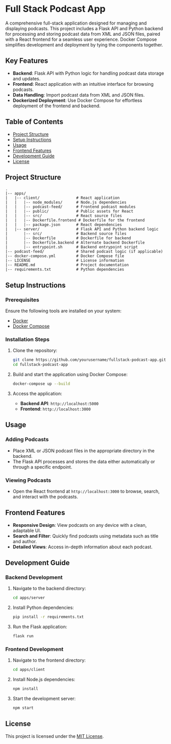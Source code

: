 # Full Stack Podcast App

A comprehensive full-stack application designed for managing and displaying podcasts. This project includes a Flask API and Python backend for processing and storing podcast data from XML and JSON files, paired with a React frontend for a seamless user experience. Docker Compose simplifies development and deployment by tying the components together.

## Key Features

- **Backend**: Flask API with Python logic for handling podcast data storage and updates.
- **Frontend**: React application with an intuitive interface for browsing podcasts.
- **Data Handling**: Import podcast data from XML and JSON files.
- **Dockerized Deployment**: Use Docker Compose for effortless deployment of the frontend and backend.

## Table of Contents

- [Project Structure](#project-structure)
- [Setup Instructions](#setup-instructions)
- [Usage](#usage)
- [Frontend Features](#frontend-features)
- [Development Guide](#development-guide)
- [License](#license)

## Project Structure

```
.
|-- apps/
|   |-- client/                # React application
|   |   |-- node_modules/      # Node.js dependencies
|   |   |-- podcast-feed/      # Frontend podcast modules
|   |   |-- public/            # Public assets for React
|   |   |-- src/               # React source files
|   |   |-- Dockerfile.frontend # Dockerfile for the frontend
|   |   |-- package.json       # React dependencies
|   |-- server/                # Flask API and Python backend logic
|       |-- src/               # Backend source files
|       |-- Dockerfile         # Dockerfile for backend
|       |-- Dockerfile.backend # Alternate backend Dockerfile
|       |-- entrypoint.sh      # Backend entrypoint script
|-- podcast-feed/              # Shared podcast logic (if applicable)
|-- docker-compose.yml         # Docker Compose file
|-- LICENSE                    # License information
|-- README.md                  # Project documentation
|-- requirements.txt           # Python dependencies
```

## Setup Instructions

### Prerequisites

Ensure the following tools are installed on your system:

- [Docker](https://www.docker.com/)
- [Docker Compose](https://docs.docker.com/compose/)

### Installation Steps

1. Clone the repository:

   ```bash
   git clone https://github.com/yourusername/fullstack-podcast-app.git
   cd fullstack-podcast-app
   ```

2. Build and start the application using Docker Compose:

   ```bash
   docker-compose up --build
   ```

3. Access the application:

   - **Backend API**: `http://localhost:5000`
   - **Frontend**: `http://localhost:3000`

## Usage

### Adding Podcasts

- Place XML or JSON podcast files in the appropriate directory in the backend.
- The Flask API processes and stores the data either automatically or through a specific endpoint.

### Viewing Podcasts

- Open the React frontend at `http://localhost:3000` to browse, search, and interact with the podcasts.

## Frontend Features

- **Responsive Design**: View podcasts on any device with a clean, adaptable UI.
- **Search and Filter**: Quickly find podcasts using metadata such as title and author.
- **Detailed Views**: Access in-depth information about each podcast.

## Development Guide

### Backend Development

1. Navigate to the backend directory:

   ```bash
   cd apps/server
   ```

2. Install Python dependencies:

   ```bash
   pip install -r requirements.txt
   ```

3. Run the Flask application:

   ```bash
   flask run
   ```

### Frontend Development

1. Navigate to the frontend directory:

   ```bash
   cd apps/client
   ```

2. Install Node.js dependencies:

   ```bash
   npm install
   ```

3. Start the development server:

   ```bash
   npm start
   ```

## License

This project is licensed under the [MIT License](LICENSE).

